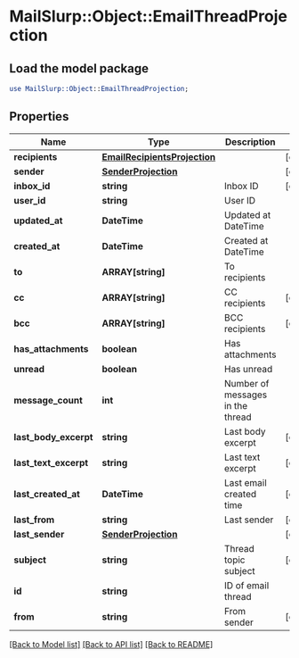 # MailSlurp::Object::EmailThreadProjection

## Load the model package
```perl
use MailSlurp::Object::EmailThreadProjection;
```

## Properties
Name | Type | Description | Notes
------------ | ------------- | ------------- | -------------
**recipients** | [**EmailRecipientsProjection**](EmailRecipientsProjection) |  | [optional] 
**sender** | [**SenderProjection**](SenderProjection) |  | [optional] 
**inbox_id** | **string** | Inbox ID | [optional] 
**user_id** | **string** | User ID | 
**updated_at** | **DateTime** | Updated at DateTime | 
**created_at** | **DateTime** | Created at DateTime | 
**to** | **ARRAY[string]** | To recipients | 
**cc** | **ARRAY[string]** | CC recipients | [optional] 
**bcc** | **ARRAY[string]** | BCC recipients | [optional] 
**has_attachments** | **boolean** | Has attachments | 
**unread** | **boolean** | Has unread | 
**message_count** | **int** | Number of messages in the thread | 
**last_body_excerpt** | **string** | Last body excerpt | [optional] 
**last_text_excerpt** | **string** | Last text excerpt | [optional] 
**last_created_at** | **DateTime** | Last email created time | [optional] 
**last_from** | **string** | Last sender | [optional] 
**last_sender** | [**SenderProjection**](SenderProjection) |  | [optional] 
**subject** | **string** | Thread topic subject | [optional] 
**id** | **string** | ID of email thread | 
**from** | **string** | From sender | [optional] 

[[Back to Model list]](../README#documentation-for-models) [[Back to API list]](../README#documentation-for-api-endpoints) [[Back to README]](../README)


